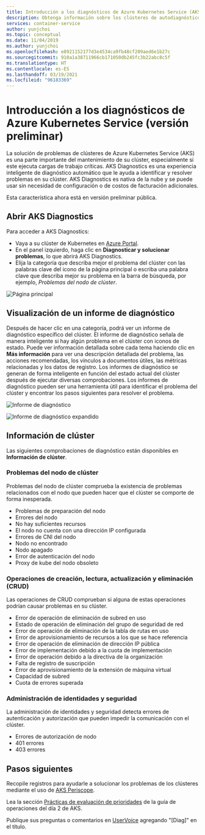 ```yaml
---
title: Introducción a los diagnósticos de Azure Kubernetes Service (AKS)
description: Obtenga información sobre los clústeres de autodiagnóstico en Azure Kubernetes Service.
services: container-service
author: yunjchoi
ms.topic: conceptual
ms.date: 11/04/2019
ms.author: yunjchoi
ms.openlocfilehash: e8921152177d3e4534ca9fb48cf209aed6e1b27c
ms.sourcegitcommit: 910a1a38711966cb171050db245fc3b22abc8c5f
ms.translationtype: HT
ms.contentlocale: es-ES
ms.lasthandoff: 03/19/2021
ms.locfileid: "96183369"
---
```

# <a name="azure-kubernetes-service-diagnostics-preview-overview"></a>Introducción a los diagnósticos de Azure Kubernetes Service (versión preliminar)

La solución de problemas de clústeres de Azure Kubernetes Service (AKS) es una parte importante del mantenimiento de su clúster, especialmente si este ejecuta cargas de trabajo críticas. AKS Diagnostics es una experiencia inteligente de diagnóstico automático que le ayuda a identificar y resolver problemas en su clúster. AKS Diagnostics es nativa de la nube y se puede usar sin necesidad de configuración o de costos de facturación adicionales.

Esta característica ahora está en versión preliminar pública.

## <a name="open-aks-diagnostics"></a>Abrir AKS Diagnostics

Para acceder a AKS Diagnostics:

- Vaya a su clúster de Kubernetes en [Azure Portal](https://portal.azure.com).
- En el panel izquierdo, haga clic en **Diagnosticar y solucionar problemas**, lo que abrirá AKS Diagnostics.
- Elija la categoría que describa mejor el problema del clúster con las palabras clave del icono de la página principal o escriba una palabra clave que describa mejor su problema en la barra de búsqueda, por ejemplo, _Problemas del nodo de clúster_.

![Página principal](./media/concepts-diagnostics/aks-diagnostics-homepage.png)

## <a name="view-a-diagnostic-report"></a>Visualización de un informe de diagnóstico

Después de hacer clic en una categoría, podrá ver un informe de diagnóstico específico del clúster. El informe de diagnóstico señala de manera inteligente si hay algún problema en el clúster con iconos de estado. Puede ver información detallada sobre cada tema haciendo clic en **Más información** para ver una descripción detallada del problema, las acciones recomendadas, los vínculos a documentos útiles, las métricas relacionadas y los datos de registro. Los informes de diagnóstico se generan de forma inteligente en función del estado actual del clúster después de ejecutar diversas comprobaciones. Los informes de diagnóstico pueden ser una herramienta útil para identificar el problema del clúster y encontrar los pasos siguientes para resolver el problema.

![Informe de diagnóstico](./media/concepts-diagnostics/diagnostic-report.png)

![Informe de diagnóstico expandido](./media/concepts-diagnostics/node-issues.png)

## <a name="cluster-insights"></a>Información de clúster

Las siguientes comprobaciones de diagnóstico están disponibles en **Información de clúster**.

### <a name="cluster-node-issues"></a>Problemas del nodo de clúster

Problemas del nodo de clúster comprueba la existencia de problemas relacionados con el nodo que pueden hacer que el clúster se comporte de forma inesperada.

- Problemas de preparación del nodo
- Errores del nodo
- No hay suficientes recursos
- El nodo no cuenta con una dirección IP configurada
- Errores de CNI del nodo
- Nodo no encontrado
- Nodo apagado
- Error de autenticación del nodo
- Proxy de kube del nodo obsoleto

### <a name="create-read-update--delete-operations"></a>Operaciones de creación, lectura, actualización y eliminación (CRUD)

Las operaciones de CRUD comprueban si alguna de estas operaciones podrían causar problemas en su clúster.

- Error de operación de eliminación de subred en uso
- Estado de operación de eliminación del grupo de seguridad de red
- Error de operación de eliminación de la tabla de rutas en uso
- Error de aprovisionamiento de recursos a los que se hace referencia
- Error de operación de eliminación de dirección IP pública
- Error de implementación debido a la cuota de implementación
- Error de operación debido a la directiva de la organización
- Falta de registro de suscripción
- Error de aprovisionamiento de la extensión de máquina virtual
- Capacidad de subred
- Cuota de errores superada

### <a name="identity-and-security-management"></a>Administración de identidades y seguridad

La administración de identidades y seguridad detecta errores de autenticación y autorización que pueden impedir la comunicación con el clúster.

- Errores de autorización de nodo
- 401 errores
- 403 errores

## <a name="next-steps"></a>Pasos siguientes

Recopile registros para ayudarle a solucionar los problemas de los clústeres mediante el uso de [AKS Periscope](https://aka.ms/aksperiscope).

Lea la sección [Prácticas de evaluación de prioridades](/azure/architecture/operator-guides/aks/aks-triage-practices) de la guía de operaciones del día 2 de AKS.

Publique sus preguntas o comentarios en [UserVoice](https://feedback.azure.com/forums/914020-azure-kubernetes-service-aks) agregando "[Diag]" en el título.